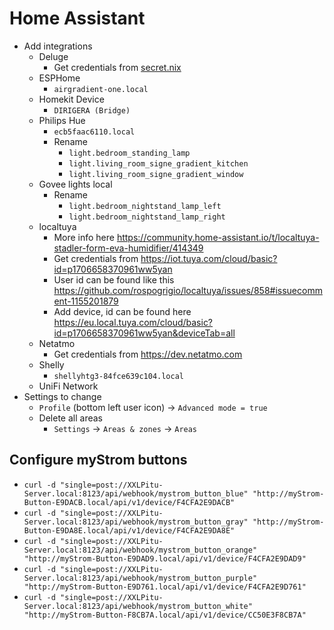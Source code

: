 # Home Assistant

- Add integrations
  - Deluge
    - Get credentials from [secret.nix](../../../../../secrets.nix)
  - ESPHome
    - `airgradient-one.local`
  - Homekit Device
    - `DIRIGERA (Bridge)`
  - Philips Hue
    - `ecb5faac6110.local`
    - Rename
      - `light.bedroom_standing_lamp`
      - `light.living_room_signe_gradient_kitchen`
      - `light.living_room_signe_gradient_window`
  - Govee lights local
    - Rename
      - `light.bedroom_nightstand_lamp_left`
      - `light.bedroom_nightstand_lamp_right`
  - localtuya
    - More info here <https://community.home-assistant.io/t/localtuya-stadler-form-eva-humidifier/414349>
    - Get credentials from <https://iot.tuya.com/cloud/basic?id=p1706658370961ww5yan>
    - User id can be found like this <https://github.com/rospogrigio/localtuya/issues/858#issuecomment-1155201879>
    - Add device, id can be found here <https://eu.local.tuya.com/cloud/basic?id=p1706658370961ww5yan&deviceTab=all>
  - Netatmo
    - Get credentials from <https://dev.netatmo.com>
  - Shelly
    - `shellyhtg3-84fce639c104.local`
  - UniFi Network
- Settings to change
  - `Profile` (bottom left user icon) -> `Advanced mode = true`
  - Delete all areas
    - `Settings` -> `Areas & zones` -> `Areas`

## Configure myStrom buttons

- `curl -d "single=post://XXLPitu-Server.local:8123/api/webhook/mystrom_button_blue" "http://myStrom-Button-E9DACB.local/api/v1/device/F4CFA2E9DACB"`
- `curl -d "single=post://XXLPitu-Server.local:8123/api/webhook/mystrom_button_gray" "http://myStrom-Button-E9DA8E.local/api/v1/device/F4CFA2E9DA8E"`
- `curl -d "single=post://XXLPitu-Server.local:8123/api/webhook/mystrom_button_orange" "http://myStrom-Button-E9DAD9.local/api/v1/device/F4CFA2E9DAD9"`
- `curl -d "single=post://XXLPitu-Server.local:8123/api/webhook/mystrom_button_purple" "http://myStrom-Button-E9D761.local/api/v1/device/F4CFA2E9D761"`
- `curl -d "single=post://XXLPitu-Server.local:8123/api/webhook/mystrom_button_white" "http://myStrom-Button-F8CB7A.local/api/v1/device/CC50E3F8CB7A"`
